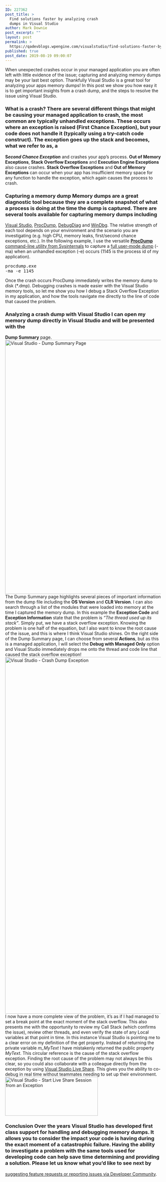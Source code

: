 ```yaml
---
ID: 227362
post_title: >
  Find solutions faster by analyzing crash
  dumps in Visual Studio
author: Mark Downie
post_excerpt: ""
layout: post
permalink: >
  https://qadevblogs.wpengine.com/visualstudio/find-solutions-faster-by-analyzing-crash-dumps-in-visual-studio/
published: true
post_date: 2019-08-19 09:00:07
---
```

<span>When unexpected crashes occur in your managed application you are often left with little evidence of the issue; capturing and analyzing memory dumps may be your last best option. Thankfully Visual Studio is a great tool for analyzing your apps memory dumps! In this post we show you how easy it is to get important insights from a crash dump, and the steps to resolve the issue using Visual Studio.</span> 
### What is a crash? There are several different things that might be causing your managed application to crash, the most common are typically unhandled exceptions. These occurs where an exception is raised (First Chance Exception), but your code does not handle it (typically using a try-catch code construct). The exception goes up the stack and becomes, what we refer to as, a 

**S*econd Chance Exception*** and crashes your app’s process. **Out of Memory Exceptions**, **Stack Overflow Exceptions** and **Execution Engine Exceptions** also cause crashes. **Stack Overflow Exceptions** and **Out of Memory Exceptions** can occur when your app has insufficient memory space for any function to handle the exception, which again causes the process to crash. 
### Capturing a memory dump Memory dumps are a great diagnostic tool because they are a complete snapshot of what a process is doing at the time the dump is captured. There are several tools available for capturing memory dumps including 

[Visual Studio][1], [ProcDump][2], [DebugDiag][3] and [WinDbg][4]. The relative strength of each tool depends on your environment and the scenario you are investigating (e.g. high CPU, memory leaks, first/second chance exceptions, etc.). In the following example, I use the versatile [**ProcDump** command-line utility from Sysinternals][5] to capture a [full user-mode dump][6] (-ma) when an unhandled exception (-e) occurs (1145 is the process id of my application). <pre class="theme:dark-terminal font-size:16 toolbar:2 lang:default decode:true ">procdump.exe -ma -e 1145</pre> Once the crash occurs ProcDump immediately writes the memory dump to disk (*.dmp). Debugging crashes is made easier with the Visual Studio memory tools, so let me show you how I debug a Stack Overflow Exception in my application, and how the tools navigate me directly to the line of code that caused the problem. 

### Analyzing a crash dump with Visual Studio I can open my memory dump directly in Visual Studio and will be presented with the 

**Dump Summary** page. <img class="alignnone size-full wp-image-226165" src="https://devblogs.microsoft.com/visualstudio/wp-content/uploads/sites/4/2019/08/visual-studio-dump-summary-page.png" alt="Visual Studio - Dump Summary Page" width="1085" height="822" /> The Dump Summary page highlights several pieces of important information from the dump file including the **OS Version** and **CLR Version**. I can also search through a list of the modules that were loaded into memory at the time I captured the memory dump. In this example the **Exception Code** and **Exception Information** state that the problem is *“The thread used up its stack”*. Simply put, we have a stack overflow exception. Knowing the problem is one half of the equation, but I also want to know the root cause of the issue, and this is where I think Visual Studio shines. On the right side of the Dump Summary page, I can choose from several **Actions**, but as this is a managed application, I will select the **Debug with Managed Only** option and Visual Studio immediately drops me onto the thread and code line that caused the stack overflow exception! <img class="alignnone size-full wp-image-226163" src="https://devblogs.microsoft.com/visualstudio/wp-content/uploads/sites/4/2019/08/visual-studio-dump-line-of-code.png" alt="Visual Studio - Crash Dump Exception" width="1800" height="1154" /> I now have a more complete view of the problem, it’s as if I had managed to set a break point at the exact moment of the stack overflow. This also presents me with the opportunity to review my Call Stack (which confirms the issue), review other threads, and even verify the state of any Local variables at that point in time. In this instance Visual Studio is pointing me to a clear error on my definition of the get property. Instead of returning the private variable *m_MyText* I have mistakenly returned the public property *MyText*. This circular reference is the cause of the stack overflow exception. Finding the root cause of the problem may not always be this clear, so you could also collaborate with a colleague directly from the exception by using [Visual Studio Live Share][7]. This gives you the ability to co-debug in real time without teammates needing to set up their environment. <img class="alignnone wp-image-226164 size-medium" src="https://devblogs.microsoft.com/visualstudio/wp-content/uploads/sites/4/2019/08/visual-studio-dump-start-live-share-300x126.png" alt="Visual Studio - Start Live Share Session from an Exception" width="300" height="126" /> 
### Conclusion Over the years Visual Studio has developed first class support for handling and debugging memory dumps. It allows you to consider the impact your code is having during the exact moment of a catastrophic failure. Having the ability to investigate a problem with the same tools used for developing code can help save time determining and providing a solution. Please let us know what you’d like to see next by 

[suggesting feature requests or reporting issues via Developer Community][8].

 [1]: https://visualstudio.microsoft.com/downloads/
 [2]: https://docs.microsoft.com/en-us/sysinternals/downloads/procdump
 [3]: https://www.microsoft.com/en-us/download/details.aspx?id=49924
 [4]: https://docs.microsoft.com/en-us/windows-hardware/drivers/debugger/debugger-download-tools
 [5]: https://www.poppastring.com/blog/taking-a-hang-dump-or-crash-dump-with-procdump
 [6]: https://docs.microsoft.com/en-us/windows-hardware/drivers/debugger/user-mode-dump-files#full
 [7]: https://docs.microsoft.com/en-us/visualstudio/liveshare/
 [8]: https://developercommunity.visualstudio.com/spaces/8/index.html